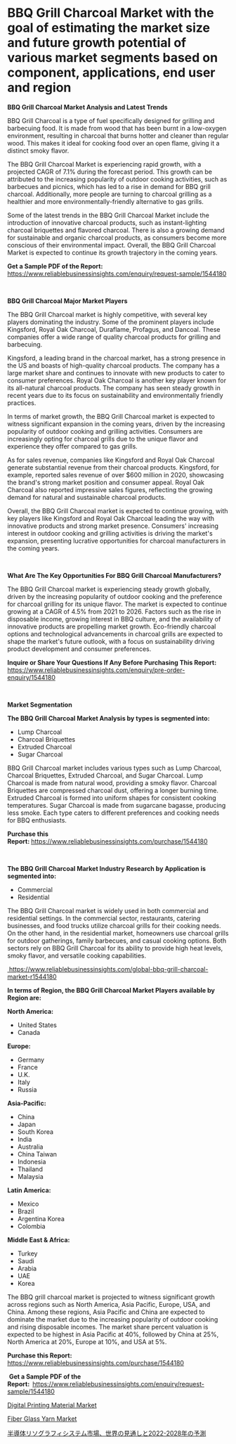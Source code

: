 <p><h1>BBQ Grill Charcoal Market with the goal of estimating the market size and future growth potential of various market segments based on component, applications, end user and region</h1></p><p><strong>BBQ Grill Charcoal Market Analysis and Latest Trends</strong></p>
<p><p>BBQ Grill Charcoal is a type of fuel specifically designed for grilling and barbecuing food. It is made from wood that has been burnt in a low-oxygen environment, resulting in charcoal that burns hotter and cleaner than regular wood. This makes it ideal for cooking food over an open flame, giving it a distinct smoky flavor.</p><p>The BBQ Grill Charcoal Market is experiencing rapid growth, with a projected CAGR of 7.1% during the forecast period. This growth can be attributed to the increasing popularity of outdoor cooking activities, such as barbecues and picnics, which has led to a rise in demand for BBQ grill charcoal. Additionally, more people are turning to charcoal grilling as a healthier and more environmentally-friendly alternative to gas grills.</p><p>Some of the latest trends in the BBQ Grill Charcoal Market include the introduction of innovative charcoal products, such as instant-lighting charcoal briquettes and flavored charcoal. There is also a growing demand for sustainable and organic charcoal products, as consumers become more conscious of their environmental impact. Overall, the BBQ Grill Charcoal Market is expected to continue its growth trajectory in the coming years.</p></p>
<p><strong>Get a Sample PDF of the Report:&nbsp;</strong> <a href="https://www.reliablebusinessinsights.com/enquiry/request-sample/1544180">https://www.reliablebusinessinsights.com/enquiry/request-sample/1544180</a></p>
<p>&nbsp;</p>
<p><strong>BBQ Grill Charcoal Major Market Players</strong></p>
<p><p>The BBQ Grill Charcoal market is highly competitive, with several key players dominating the industry. Some of the prominent players include Kingsford, Royal Oak Charcoal, Duraflame, Profagus, and Dancoal. These companies offer a wide range of quality charcoal products for grilling and barbecuing.</p><p>Kingsford, a leading brand in the charcoal market, has a strong presence in the US and boasts of high-quality charcoal products. The company has a large market share and continues to innovate with new products to cater to consumer preferences. Royal Oak Charcoal is another key player known for its all-natural charcoal products. The company has seen steady growth in recent years due to its focus on sustainability and environmentally friendly practices.</p><p>In terms of market growth, the BBQ Grill Charcoal market is expected to witness significant expansion in the coming years, driven by the increasing popularity of outdoor cooking and grilling activities. Consumers are increasingly opting for charcoal grills due to the unique flavor and experience they offer compared to gas grills.</p><p>As for sales revenue, companies like Kingsford and Royal Oak Charcoal generate substantial revenue from their charcoal products. Kingsford, for example, reported sales revenue of over $600 million in 2020, showcasing the brand's strong market position and consumer appeal. Royal Oak Charcoal also reported impressive sales figures, reflecting the growing demand for natural and sustainable charcoal products.</p><p>Overall, the BBQ Grill Charcoal market is expected to continue growing, with key players like Kingsford and Royal Oak Charcoal leading the way with innovative products and strong market presence. Consumers' increasing interest in outdoor cooking and grilling activities is driving the market's expansion, presenting lucrative opportunities for charcoal manufacturers in the coming years.</p></p>
<p>&nbsp;</p>
<p><strong>What Are The Key Opportunities For BBQ Grill Charcoal Manufacturers?</strong></p>
<p><p>The BBQ Grill Charcoal market is experiencing steady growth globally, driven by the increasing popularity of outdoor cooking and the preference for charcoal grilling for its unique flavor. The market is expected to continue growing at a CAGR of 4.5% from 2021 to 2026. Factors such as the rise in disposable income, growing interest in BBQ culture, and the availability of innovative products are propelling market growth. Eco-friendly charcoal options and technological advancements in charcoal grills are expected to shape the market's future outlook, with a focus on sustainability driving product development and consumer preferences.</p></p>
<p><strong>Inquire or Share Your Questions If Any Before Purchasing This Report:</strong> <a href="https://www.reliablebusinessinsights.com/enquiry/pre-order-enquiry/1544180">https://www.reliablebusinessinsights.com/enquiry/pre-order-enquiry/1544180</a></p>
<p>&nbsp;</p>
<p><strong>Market Segmentation</strong></p>
<p><strong>The BBQ Grill Charcoal Market Analysis by types is segmented into:</strong></p>
<p><ul><li>Lump Charcoal</li><li>Charcoal Briquettes</li><li>Extruded Charcoal</li><li>Sugar Charcoal</li></ul></p>
<p><p>BBQ Grill Charcoal market includes various types such as Lump Charcoal, Charcoal Briquettes, Extruded Charcoal, and Sugar Charcoal. Lump Charcoal is made from natural wood, providing a smoky flavor. Charcoal Briquettes are compressed charcoal dust, offering a longer burning time. Extruded Charcoal is formed into uniform shapes for consistent cooking temperatures. Sugar Charcoal is made from sugarcane bagasse, producing less smoke. Each type caters to different preferences and cooking needs for BBQ enthusiasts.</p></p>
<p><strong>Purchase this Report:&nbsp;</strong><a href="https://www.reliablebusinessinsights.com/purchase/1544180">https://www.reliablebusinessinsights.com/purchase/1544180</a></p>
<p>&nbsp;</p>
<p><strong>The BBQ Grill Charcoal Market Industry Research by Application is segmented into:</strong></p>
<p><ul><li>Commercial</li><li>Residential</li></ul></p>
<p><p>The BBQ Grill Charcoal market is widely used in both commercial and residential settings. In the commercial sector, restaurants, catering businesses, and food trucks utilize charcoal grills for their cooking needs. On the other hand, in the residential market, homeowners use charcoal grills for outdoor gatherings, family barbecues, and casual cooking options. Both sectors rely on BBQ Grill Charcoal for its ability to provide high heat levels, smoky flavor, and versatile cooking capabilities.</p></p>
<p><a href="https://www.reliablebusinessinsights.com/global-bbq-grill-charcoal-market-r1544180">&nbsp;https://www.reliablebusinessinsights.com/global-bbq-grill-charcoal-market-r1544180</a></p>
<p><strong>In terms of Region, the BBQ Grill Charcoal Market Players available by Region are:</strong></p>
<p>
    <p> <strong> North America: </strong>
        <ul>
            <li>United States</li>
            <li>Canada</li>
        </ul>
        </p> 
    <p> <strong> Europe: </strong>
        <ul>
            <li>Germany</li>
            <li>France</li>
            <li>U.K.</li>
            <li>Italy</li>
            <li>Russia</li>
        </ul>
        </p> 
    <p> <strong> Asia-Pacific: </strong>
        <ul>
            <li>China</li>
            <li>Japan</li>
            <li>South Korea</li>
            <li>India</li>
            <li>Australia</li>
            <li>China Taiwan</li>
            <li>Indonesia</li>
            <li>Thailand</li>
            <li>Malaysia</li>
        </ul>
        </p> 
    <p> <strong> Latin America: </strong>
        <ul>
            <li>Mexico</li>
            <li>Brazil</li>
            <li>Argentina Korea</li>
            <li>Colombia</li>
        </ul>
        </p> 
    <p> <strong> Middle East & Africa: </strong>
        <ul>
            <li>Turkey</li>
            <li>Saudi</li>
            <li>Arabia</li>
            <li>UAE</li>
            <li>Korea</li>
        </ul>
    </p>
    </p>
<p><p>The BBQ grill charcoal market is projected to witness significant growth across regions such as North America, Asia Pacific, Europe, USA, and China. Among these regions, Asia Pacific and China are expected to dominate the market due to the increasing popularity of outdoor cooking and rising disposable incomes. The market share percent valuation is expected to be highest in Asia Pacific at 40%, followed by China at 25%, North America at 20%, Europe at 10%, and USA at 5%.</p></p>
<p><strong>Purchase this Report: </strong><a href="https://www.reliablebusinessinsights.com/purchase/1544180">https://www.reliablebusinessinsights.com/purchase/1544180</a></p>
<p>&nbsp;<strong>Get a Sample PDF of the Report:&nbsp;&nbsp;</strong><a href="https://www.reliablebusinessinsights.com/enquiry/request-sample/1544180">https://www.reliablebusinessinsights.com/enquiry/request-sample/1544180</a></p>
<p><strong></strong></p>
<p><p><a href="https://github.com/Sherrillcrooksxa8i18ucf2m/Market-Research-Report-List-3/blob/main/digital-printing-material-market.md">Digital Printing Material Market</a></p><p><a href="https://github.com/AlysaLedner2023/Market-Research-Report-List-1/blob/main/fiber-glass-yarn-market.md">Fiber Glass Yarn Market</a></p><p><a href="https://github.com/schmahlson/Market-Research-Report-List-2/blob/main/5216892130549.md">半導体リソグラフィシステム市場、世界の見通しと2022-2028年の予測</a></p></p>